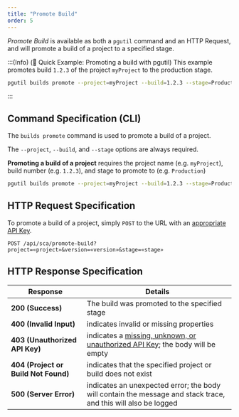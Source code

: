 ```yaml
---
title: "Promote Build"
order: 5
---
```


*Promote Build* is available as both a `pgutil` command and an HTTP Request, and will promote a build of a project to a specified stage.

:::(Info) (🚀 Quick Example: Promoting a build with pgutil)
This example promotes build `1.2.3` of the project `myProject` to the production stage.

```bash
pgutil builds promote --project=myProject --build=1.2.3 --stage=Production
```
:::

## Command Specification (CLI)
The `builds promote` command is used to promote a build of a project.

The `--project`, `--build`, and `--stage` options are always required.

**Promoting a build of a project** requires the project name (e.g. `myProject`), build number (e.g. `1.2.3`), and stage to promote to (e.g. `Production`)

```bash
pgutil builds promote --project=myProject --build=1.2.3 --stage=Production
```

## HTTP Request Specification
To promote a build of a project, simply `POST` to the URL with an [appropriate API Key](/docs/proget/reference-api/proget-api-sca#authentication).

```plaintext
POST /api/sca/promote-build?project=«project»&version=«version»&stage=«stage»
```

## HTTP Response Specification

| Response | Details |
| --- | --- |
| **200 (Success)** | The build was promoted to the specified stage |
| **400 (Invalid Input)** | indicates invalid or missing properties |
| **403 (Unauthorized API Key)** | indicates a [missing, unknown, or unauthorized API Key](/docs/proget/reference-api/proget-api-sca#authentication); the body will be empty |
| **404 (Project or Build Not Found)** | indicates that the specified project or build does not exist | 
| **500 (Server Error)** | indicates an unexpected error; the body will contain the message and stack trace, and this will also be logged |
